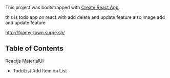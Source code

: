 This project was bootstrapped with [Create React App](https://github.com/facebookincubator/create-react-app).

this is  todo app on react with add delete and update feature 
also image add and update feature

http://foamy-town.surge.sh/

## Table of Contents
  Reactjs 
  MaterialUi

- TodoList
   Add Item on List 
